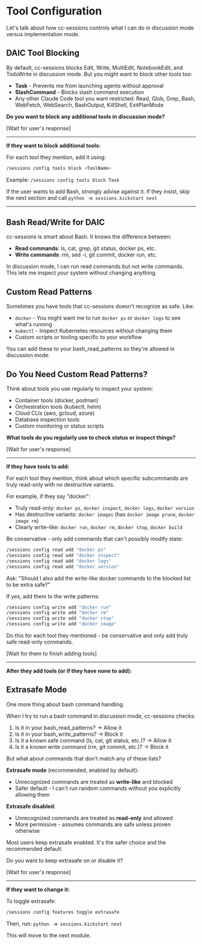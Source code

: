 # Tool Configuration

Let's talk about how cc-sessions controls what I can do in discussion mode versus implementation mode.

## DAIC Tool Blocking

By default, cc-sessions blocks Edit, Write, MultiEdit, NotebookEdit, and TodoWrite in discussion mode. But you might want to block other tools too:

- **Task** - Prevents me from launching agents without approval
- **SlashCommand** - Blocks slash command execution
- Any other Claude Code tool you want restricted: Read, Glob, Grep, Bash, WebFetch, WebSearch, BashOutput, KillShell, ExitPlanMode

**Do you want to block any additional tools in discussion mode?**

[Wait for user's response]

---

**If they want to block additional tools:**

For each tool they mention, add it using:

```bash
/sessions config tools block <ToolName>
```

Example: `/sessions config tools block Task`

If the user wants to add Bash, strongly advise against it. If they insist, skip the next section and call `python -m sessions.kickstart next`

---

## Bash Read/Write for DAIC

cc-sessions is smart about Bash. It knows the difference between:
- **Read commands**: ls, cat, grep, git status, docker ps, etc.
- **Write commands**: rm, sed -i, git commit, docker run, etc.

In discussion mode, I can run read commands but not write commands. This lets me inspect your system without changing anything.

## Custom Read Patterns

Sometimes you have tools that cc-sessions doesn't recognize as safe. Like:
- `docker` - You might want me to run `docker ps` or `docker logs` to see what's running
- `kubectl` - Inspect Kubernetes resources without changing them
- Custom scripts or tooling specific to your workflow

You can add these to your bash_read_patterns so they're allowed in discussion mode.

## Do You Need Custom Read Patterns?

Think about tools you use regularly to inspect your system:
- Container tools (docker, podman)
- Orchestration tools (kubectl, helm)
- Cloud CLIs (aws, gcloud, azure)
- Database inspection tools
- Custom monitoring or status scripts

**What tools do you regularly use to check status or inspect things?**

[Wait for user's response]

---

**If they have tools to add:**

For each tool they mention, think about which specific subcommands are truly read-only with no destructive variants.

For example, if they say "docker":
- Truly read-only: `docker ps`, `docker inspect`, `docker logs`, `docker version`
- Has destructive variants: `docker images` (has `docker image prune`, `docker image rm`)
- Clearly write-like: `docker run`, `docker rm`, `docker stop`, `docker build`

Be conservative - only add commands that can't possibly modify state:

```bash
/sessions config read add "docker ps"
/sessions config read add "docker inspect"
/sessions config read add "docker logs"
/sessions config read add "docker version"
```

Ask: "Should I also add the write-like docker commands to the blocked list to be extra safe?"

If yes, add them to the write patterns:
```bash
/sessions config write add "docker run"
/sessions config write add "docker rm"
/sessions config write add "docker stop"
/sessions config write add "docker image"
```

Do this for each tool they mentioned - be conservative and only add truly safe read-only commands.

[Wait for them to finish adding tools]

---

**After they add tools (or if they have none to add):**

## Extrasafe Mode

One more thing about bash command handling.

When I try to run a bash command in discussion mode, cc-sessions checks:
1. Is it in your bash_read_patterns? → Allow it
2. Is it in your bash_write_patterns? → Block it
3. Is it a known safe command (ls, cat, git status, etc.)? → Allow it
4. Is it a known write command (rm, git commit, etc.)? → Block it

But what about commands that don't match any of these lists?

**Extrasafe mode** (recommended, enabled by default):
- Unrecognized commands are treated as **write-like** and blocked
- Safer default - I can't run random commands without you explicitly allowing them

**Extrasafe disabled**:
- Unrecognized commands are treated as **read-only** and allowed
- More permissive - assumes commands are safe unless proven otherwise

Most users keep extrasafe enabled. It's the safer choice and the recommended default.

Do you want to keep extrasafe on or disable it?

[Wait for user's response]

---

**If they want to change it:**

To toggle extrasafe:
```bash
/sessions config features toggle extrasafe
```

Then, run: `python -m sessions.kickstart next`

This will move to the next module.
